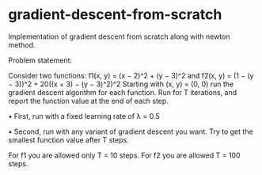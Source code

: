 # gradient-descent-from-scratch
Implementation of gradient descent from scratch along with newton method.

Problem statement:

Consider two functions: f1(x, y) = (x − 2)^2 + (y − 3)^2 and f2(x, y) = (1 − (y − 3))^2 + 20((x + 3) − (y − 3)^2)^2
Starting with (x, y) = (0, 0) run the gradient descent algorithm for each function. Run for T iterations, and
report the function value at the end of each step.

• First, run with a fixed learning rate of λ = 0.5

• Second, run with any variant of gradient descent you want. Try to get the smallest function value
after T steps.

For f1 you are allowed only T = 10 steps. For f2 you are allowed T = 100 steps.

